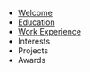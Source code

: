 <!-- different sidebar sections + linking the corresponding pages -->

* [Welcome](pages/home.md)
* [Education](pages/education.md)
* [Work Experience](pages/work.md)
* Interests
* Projects
* Awards
